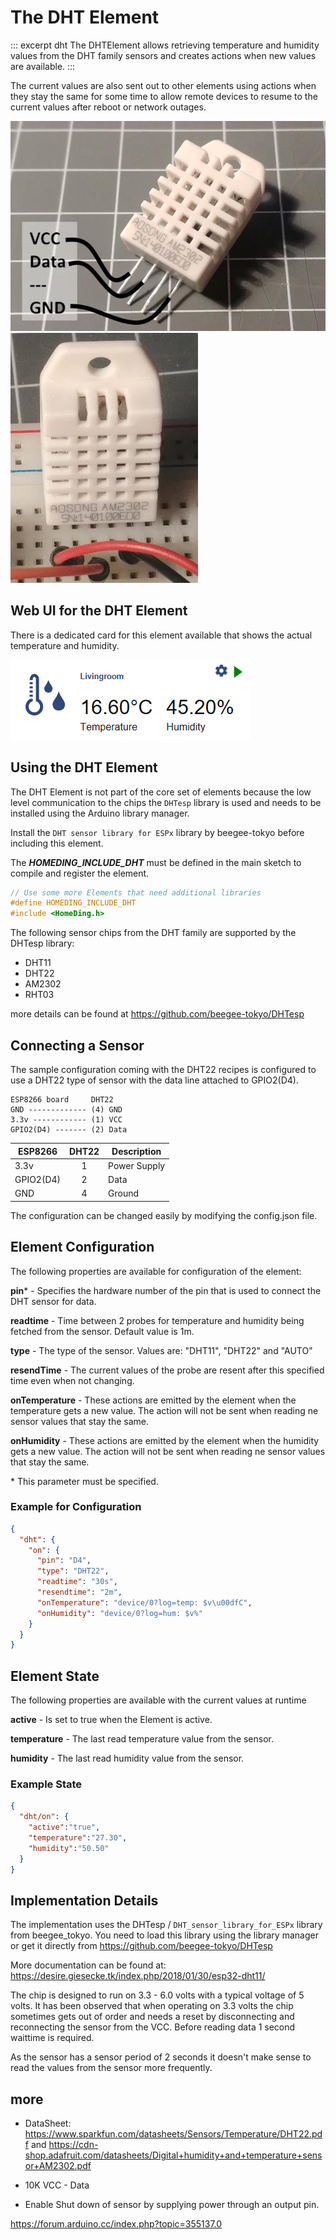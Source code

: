 # The DHT Element

::: excerpt dht
The DHTElement allows retrieving temperature and humidity values from the DHT family sensors and creates actions when new values are available.
:::

The current values are also sent out to other elements using actions when they stay the same for some time to allow remote devices to resume to the current values after reboot or network outages.

![DHT22 pins](/elements/dht22pins.jpg) ![DHT22 on Breadboard](/elements/dht22board.jpg)


## Web UI for the DHT Element

There is a dedicated card for this element available that shows the actual temperature and humidity.

![DHT Sensor UI](/elements/dhtui.png)


## Using the DHT Element

The DHT Element is not part of the core set of elements because the low level communication to the chips the `DHTesp` library is used and needs to be installed using the Arduino library manager.

Install the `DHT sensor library for ESPx` library by beegee-tokyo before including this element.

The ***HOMEDING_INCLUDE_DHT*** must be defined in the main sketch to compile and register the element.

```CPP
// Use some more Elements that need additional libraries
#define HOMEDING_INCLUDE_DHT
#include <HomeDing.h>
```

<!-- The DHT Sensor example shows how to configure a sensor device that reads the sensor values from a DHT and shows them in the Web UI. -->

The following sensor chips from the DHT family are supported by the DHTesp library:

* DHT11
* DHT22
* AM2302
* RHT03

more details can be found at <https://github.com/beegee-tokyo/DHTesp>

## Connecting a Sensor

The sample configuration coming with the DHT22 recipes is configured to use a DHT22 type of sensor with the data line attached to GPIO2(D4).

    ESP8266 board     DHT22
    GND ------------- (4) GND
    3.3v ------------ (1) VCC
    GPIO2(D4) ------- (2) Data
    
| ESP8266   | DHT22 | Description  |
| --------- | :---: | ------------ |
| 3.3v      |   1   | Power Supply |
| GPIO2(D4) |   2   | Data         |
| GND       |   4   | Ground       |

The configuration can be changed easily by modifying the config.json file.

## Element Configuration

The following properties are available for configuration of the element:

**pin**\* - Specifies the hardware number of the pin that is used to connect the DHT sensor for data.

**readtime** - Time between 2 probes for temperature and humidity being fetched from the sensor. Default value is 1m.

**type** - The type of the sensor. Values are: "DHT11", "DHT22" and "AUTO"

**resendTime** - The current values of the probe are resent after this specified time even when not changing.

**onTemperature** - These actions are emitted by the element when the temperature gets a new value. The action will not be sent when reading ne sensor values that stay the same.

**onHumidity** - These actions are emitted by the element when the humidity gets a new value. The action will not be sent when reading ne sensor values that stay the same.


\* This parameter must be specified.

### Example for Configuration

```JSON
{
  "dht": {
    "on": {
      "pin": "D4",
      "type": "DHT22",
      "readtime": "30s",
      "resendtime": "2m",
      "onTemperature": "device/0?log=temp: $v\u00dfC",
      "onHumidity": "device/0?log=hum: $v%"
    }
  }
}
```

## Element State

The following properties are available with the current values at runtime

**active** - Is set to true when the Element is active.

**temperature** - The last read temperature value from the sensor.

**humidity** - The last read humidity value from the sensor.


### Example State

```JSON
{
  "dht/on": {
    "active":"true",
    "temperature":"27.30",
    "humidity":"50.50"
  }
}
```

## Implementation Details

The implementation uses the DHTesp / `DHT_sensor_library_for_ESPx` library from beegee_tokyo. You need to load this library using the library manager or get it directly from
<https://github.com/beegee-tokyo/DHTesp>

More documentation can be found at:
<https://desire.giesecke.tk/index.php/2018/01/30/esp32-dht11/>

The chip is designed to run on 3.3 - 6.0 volts with a typical voltage of 5 volts.
It has been observed that when operating on 3.3 volts the chip sometimes gets out of order and needs a reset by disconnecting and reconnecting the sensor from the VCC. Before reading data 1 second waittime is required.

As the sensor has a sensor period of 2 seconds it doesn't make sense to read the values from the sensor more frequently.


## more

* DataSheet:
<https://www.sparkfun.com/datasheets/Sensors/Temperature/DHT22.pdf> and
<https://cdn-shop.adafruit.com/datasheets/Digital+humidity+and+temperature+sensor+AM2302.pdf>


* 10K VCC - Data

* Enable Shut down of sensor by supplying power through an output pin.

https://forum.arduino.cc/index.php?topic=355137.0
